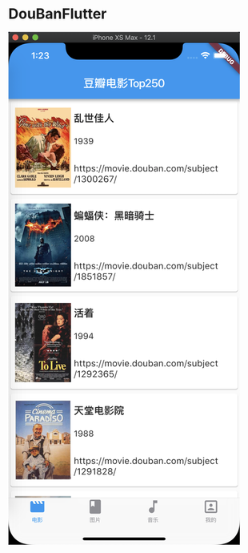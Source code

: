 # DouBanFlutter

![movie](https://github.com/zhzDeveloper/DouBanFlutter/blob/master/screenshots/movie.png)
